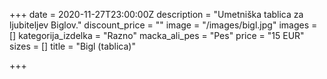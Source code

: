 +++
date = 2020-11-27T23:00:00Z
description = "Umetniška tablica za ljubiteljev Biglov."
discount_price = ""
image = "/images/bigl.jpg"
images = []
kategorija_izdelka = "Razno"
macka_ali_pes = "Pes"
price = "15 EUR"
sizes = []
title = "Bigl (tablica)"

+++

